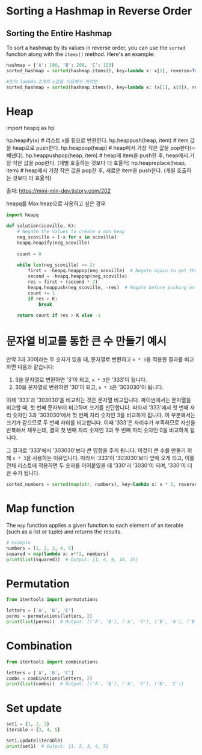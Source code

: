 # Sorting a Hashmap in Reverse Order

## Sorting the Entire Hashmap

To sort a hashmap by its values in reverse order, you can use the `sorted` function along with the `items()` method. Here's an example:

```python
hashmap = {'A': 100, 'B': 200, 'C': 150}
sorted_hashmap = sorted(hashmap.items(), key=lambda x: x[1], reverse=True)

#만약 lambda 2개의 x값을 이용해서 하려면
sorted_hashmap = sorted(hashmap.items(), key=lambda x: (x[1], x[0]), reverse=True)
```

# Heap
import heapq as hp

hp.heapify(x)			# 리스트 x를 힙으로 반환한다.
hp.heappush(heap, item)		# item 값을 heap으로 push한다.
hp.heappop(heap)		# heap에서 가장 작은 값을 pop한다(=빼낸다).
hp.heappushpop(heap, item)	# heap에 item을 push한 후, heap에서 가장 작은 값을 pop한다. (개별 호출하는 것보다 더 효율적)
hp.heapreplace(heap, item)	# heap에서 가장 작은 값을 pop한 후, 새로운 item을 push한다. (개별 호출하는 것보다 더 효율적)

출처: https://mini-min-dev.tistory.com/202

heapq를 Max heap으로 사용하고 싶은 경우
```Python
import heapq

def solution(scoville, K):
    # Negate the values to create a max heap
    neg_scoville = [-x for x in scoville]
    heapq.heapify(neg_scoville)
    
    count = 0
    
    while len(neg_scoville) >= 2:
        first = -heapq.heappop(neg_scoville)  # Negate again to get the original value
        second = -heapq.heappop(neg_scoville)
        res = first + (second * 2)
        heapq.heappush(neg_scoville, -res)  # Negate before pushing onto the max heap
        count += 1
        if res > K:
            break
    
    return count if res > K else -1
```


# 문자열 비교를 통한 큰 수 만들기 예시

만약 3과 30이라는 두 숫자가 있을 때, 문자열로 변환하고 `x * 3`을 적용한 결과를 비교하면 다음과 같습니다:

1. 3을 문자열로 변환하면 '3'이 되고, `x * 3`은 '333'이 됩니다.
2. 30을 문자열로 변환하면 '30'이 되고, `x * 3`은 '303030'이 됩니다.

이제 '333'과 '303030'을 비교하는 것은 문자열 비교입니다. 파이썬에서는 문자열을 비교할 때, 첫 번째 문자부터 비교하며 크기를 판단합니다. 따라서 '333'에서 첫 번째 자리 숫자인 3과 '303030'에서 첫 번째 자리 숫자인 3을 비교하게 됩니다. 이 부분에서는 크기가 같으므로 두 번째 자리를 비교합니다. 이때 '333'은 자리수가 부족하므로 자신을 반복해서 채우는데, 결국 첫 번째 자리 숫자인 3과 두 번째 자리 숫자인 0을 비교하게 됩니다.

그 결과로 '333'에서 '303030'보다 큰 영향을 주게 됩니다. 이것이 큰 수를 만들기 위해 `x * 3`을 사용하는 이유입니다. 따라서 '333'이 '303030'보다 앞에 오게 되고, 이를 전체 리스트에 적용하면 두 숫자를 이어붙였을 때 '330'과 '3030'이 되며, '330'이 더 큰 수가 됩니다.

```Python
sorted_numbers = sorted(map(str, numbers), key=lambda x: x * 3, reverse=True)
```

# Map function

The `map` function applies a given function to each element of an iterable (such as a list or tuple) and returns the results.

```python
# Example
numbers = [1, 2, 3, 4, 5]
squared = map(lambda x: x**2, numbers)
print(list(squared))  # Output: [1, 4, 9, 16, 25]
```


# Permutation

```Python
from itertools import permutations

letters = ['A', 'B', 'C']
perms = permutations(letters, 2)
print(list(perms))  # Output: [('A', 'B'), ('A', 'C'), ('B', 'A'), ('B', 'C'), ('C', 'A'), ('C', 'B')]
```

# Combination
```python
from itertools import combinations

letters = ['A', 'B', 'C']
combs = combinations(letters, 2)
print(list(combs))  # Output: [('A', 'B'), ('A', 'C'), ('B', 'C')]
```

# Set update

```python
set1 = {1, 2, 3}
iterable = {3, 4, 5}

set1.update(iterable)
print(set1)  # Output: {1, 2, 3, 4, 5}
```
